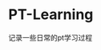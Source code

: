 

















































































































































# PT-Learning
记录一些日常的pt学习过程

